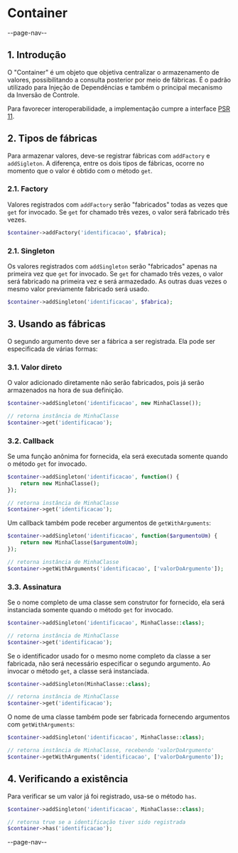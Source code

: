 # Container

--page-nav--

## 1. Introdução

O "Container" é um objeto que objetiva centralizar o armazenamento de valores,
possibilitando a consulta posterior por meio de fábricas. É o padrão utilizado 
para Injeção de Dependências e também o principal mecanismo da Inversão de 
Controle. 

Para favorecer interoperabilidade, a implementação cumpre a interface 
[PSR 11](https://www.php-fig.org/psr/psr-11/).

## 2. Tipos de fábricas

Para armazenar valores, deve-se registrar fábricas com `addFactory` e `addSigleton`.
A diferença, entre os dois tipos de fábricas, ocorre no momento que o valor é 
obtido com o método `get`. 

### 2.1. Factory

Valores registrados com `addFactory` serão "fabricados" todas as vezes que `get` 
for invocado. Se `get` for chamado três vezes, o valor será fabricado três vezes.

```php
$container->addFactory('identificacao', $fabrica);
```

### 2.1. Singleton

Os valores registrados com `addSingleton` serão "fabricados" apenas na primeira 
vez que `get` for invocado. Se `get` for chamado três vezes, o valor será fabricado
na primeira vez e será armazedado. As outras duas vezes o mesmo valor previamente 
fabricado será usado.

```php
$container->addSingleton('identificacao', $fabrica);
```

## 3. Usando as fábricas

O segundo argumento deve ser a fábrica a ser registrada. Ela pode ser especificada 
de várias formas:

### 3.1. Valor direto

O valor adicionado diretamente não serão fabricados, pois já serão armazenados na 
hora de sua definição.

```php
$container->addSingleton('identificacao', new MinhaClasse());

// retorna instância de MinhaClasse
$container->get('identificacao'); 
```

### 3.2. Callback

Se uma função anônima for fornecida, ela será executada somente quando o método 
`get` for invocado.

```php
$container->addSingleton('identificacao', function() {
    return new MinhaClasse();
});

// retorna instância de MinhaClasse
$container->get('identificacao'); 
```

Um callback também pode receber argumentos de `getWithArguments`:

```php
$container->addSingleton('identificacao', function($argumentoUm) {
    return new MinhaClasse($argumentoUm);
});

// retorna instância de MinhaClasse
$container->getWithArguments('identificacao', ['valorDoArgumento']); 
```

### 3.3. Assinatura

Se o nome completo de uma classe sem construtor for fornecido, ela será 
instanciada somente quando o método `get` for invocado.

```php
$container->addSingleton('identificacao', MinhaClasse::class);

// retorna instância de MinhaClasse
$container->get('identificacao'); 
```

Se o identificador usado for o mesmo nome completo da classe a ser fabricada,
não será necessário especificar o segundo argumento. Ao invocar o método `get`, 
a classe será instanciada.

```php
$container->addSingleton(MinhaClasse::class);

// retorna instância de MinhaClasse
$container->get('identificacao'); 
```

O nome de uma classe também pode ser fabricada fornecendo argumentos com `getWithArguments`:

```php
$container->addSingleton('identificacao', MinhaClasse::class);

// retorna instância de MinhaClasse, recebendo 'valorDoArgumento'
$container->getWithArguments('identificacao', ['valorDoArgumento']); 
```

## 4. Verificando a existência

Para verificar se um valor já foi registrado, usa-se o método `has`.

```php
$container->addSingleton('identificacao', MinhaClasse::class);

// retorna true se a identificação tiver sido registrada
$container->has('identificacao'); 
```

--page-nav--
